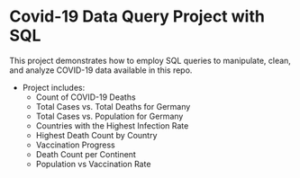 # Covid-19 Data Query Project with SQL 

This project demonstrates how to employ SQL queries to manipulate, clean, and analyze COVID-19 data available in this repo.

- Project includes:
  	- Count of COVID-19 Deaths
	- Total Cases vs. Total Deaths for Germany
   	- Total Cases vs. Population for Germany
   	- Countries with the Highest Infection Rate
   	- Highest Death Count by Country
   	- Vaccination Progress
   	- Death Count per Continent
   	- Population vs Vaccination Rate
